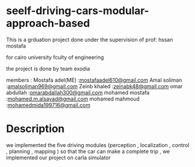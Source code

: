 # seelf-driving-cars-modular-approach-based

This is a grduation project done under the supervision of
prof: hssan mostafa

for cairo university fculty of engineering

the project is done by team exodia

members : 
Mostafa adel(ME) :mostafaadel610@gmail.com
Amal soliman     :amalsoliman969@gmail.com
Zeinb khaled     :zeinabk48@gmail.com
omar abdullah    :omarabdallah300@gmail.com
mohamed mostafa  :mohamed.m.alsayad@gmail.com
mohamed mahmoud  :mohamedmida199716@gmail.com

# Description

we implemented the five driving modules (perception , localization , control , planning , mapping ) 
so that the car can make a complete trip , we implemented our project on carla simulator 



